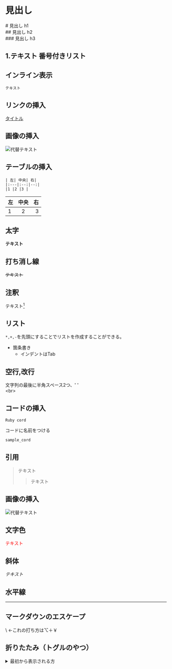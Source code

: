 # 見出し
  \# 見出し h1  
  \## 見出し h2  
  \### 見出し h3  

## 1.テキスト 番号付きリスト

## インライン表示
`テキスト`

## リンクの挿入
[タイトル](URL)

## 画像の挿入
![代替テキスト](URL "タイトル")

## テーブルの挿入
```
| 左| 中央| 右|
|:---|:--:|--:|
|1 |2 |3 |
```

|左| 中央| 右|
|:---|:--:|--:|
|1 |2 |3 |

## 太字
**テキスト**

## 打ち消し線
~~テキスト~~

## 注釈
テキスト[^1]
[^1]: 注釈内容

## リスト
`*,+,-`を先頭にすることでリストを作成することができる。
- 箇条書き
  - インデントはTab

## 空行,改行
文字列の最後に半角スペース2つ、'  '  
\<br>

## コードの挿入
``` Ruby cord ```

コードに名前をつける
```ruby.rb
sample_cord
```

## 引用
> テキスト
>> テキスト

## 画像の挿入
<image width="数値" alt="代替テキスト" src="URL">

## 文字色
<font color="Red">テキスト</font>

## 斜体
*テキスト*

## 水平線
***

## マークダウンのエスケープ
\ ←これの打ち方は⌥＋￥

## 折りたたみ（トグルのやつ）
<details><summary>最初から表示される方</summary>
中に格納される方
</datails>
